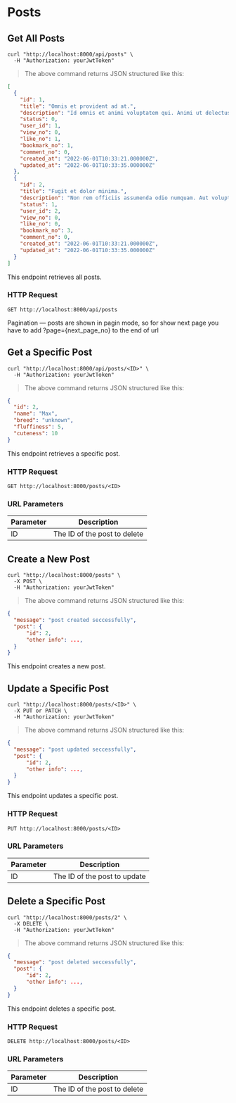 # Posts

## Get All Posts

```shell
curl "http://localhost:8000/api/posts" \
  -H "Authorization: yourJwtToken"
```

> The above command returns JSON structured like this:
```json
[
  {
    "id": 1,
    "title": "Omnis et provident ad at.",
    "description": "Id omnis et animi voluptatem qui. Animi ut delectus qui nihil et laudantium. Ducimus quasi qui et laborum eos ea asperiores. Natus accusamus nostrum qui. Adipisci quam magnam reiciendis tenetur corrupti aut suscipit. Quae ad accusantium dicta.",
    "status": 0,
    "user_id": 1,
    "view_no": 0,
    "like_no": 1,
    "bookmark_no": 1,
    "comment_no": 0,
    "created_at": "2022-06-01T10:33:21.000000Z",
    "updated_at": "2022-06-01T10:33:35.000000Z"
  },
  {
    "id": 2,
    "title": "Fugit et dolor minima.",
    "description": "Non rem officiis assumenda odio numquam. Aut voluptates alias hic adipisci officia. Iure nisi laboriosam tempora commodi eum odit dolor. Non fugiat quo beatae. Ex recusandae a et aut neque voluptatem.",
    "status": 1,
    "user_id": 2,
    "view_no": 0,
    "like_no": 0,
    "bookmark_no": 3,
    "comment_no": 0,
    "created_at": "2022-06-01T10:33:21.000000Z",
    "updated_at": "2022-06-01T10:33:35.000000Z"
  }
]
```

This endpoint retrieves all posts.

### HTTP Request

`GET http://localhost:8000/api/posts`

<aside class="notice">
Pagination — posts are shown in pagin mode, so for show next page you have to add ?page={next_page_no}
to the end of url
</aside>

## Get a Specific Post

```shell
curl "http://localhost:8000/api/posts/<ID>" \
  -H "Authorization: yourJwtToken"
```

> The above command returns JSON structured like this:
```json
{
  "id": 2,
  "name": "Max",
  "breed": "unknown",
  "fluffiness": 5,
  "cuteness": 10
}
```

This endpoint retrieves a specific post.

### HTTP Request

`GET http://localhost:8000/posts/<ID>`

### URL Parameters

Parameter | Description
--------- | -----------
ID | The ID of the post to delete


## Create a New Post

```shell
curl "http://localhost:8000/posts" \
  -X POST \
  -H "Authorization: yourJwtToken"
```

> The above command returns JSON structured like this:
```json
{
  "message": "post created seccessfully",
  "post": {
      "id": 2,
      "other info": ...,
  }
}
```

This endpoint creates a new post.


## Update a Specific Post

```shell
curl "http://localhost:8000/posts/<ID>" \
  -X PUT or PATCH \
  -H "Authorization: yourJwtToken"
```

> The above command returns JSON structured like this:
```json
{
  "message": "post updated seccessfully",
  "post": {
      "id": 2,
      "other info": ...,
  }
}
```

This endpoint updates a specific post.

### HTTP Request

`PUT http://localhost:8000/posts/<ID>`

### URL Parameters

Parameter | Description
--------- | -----------
ID | The ID of the post to update

## Delete a Specific Post

```shell
curl "http://localhost:8000/posts/2" \
  -X DELETE \
  -H "Authorization: yourJwtToken"
```

> The above command returns JSON structured like this:
```json
{
  "message": "post deleted seccessfully",
  "post": {
      "id": 2,
      "other info": ...,
  }
}
```

This endpoint deletes a specific post.

### HTTP Request

`DELETE http://localhost:8000/posts/<ID>`

### URL Parameters

Parameter | Description
--------- | -----------
ID | The ID of the post to delete

